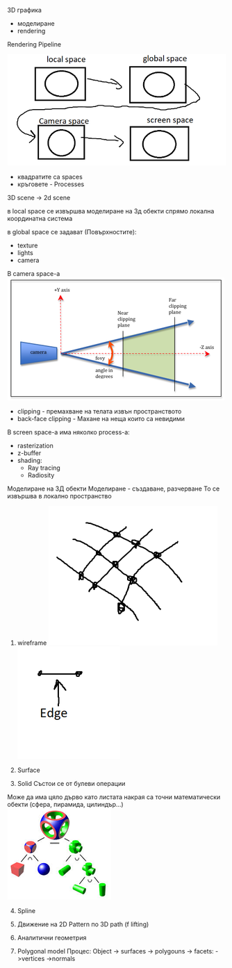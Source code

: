 3D графика

- моделиране
- rendering

Rendering Pipeline

![alt text](image.png)

- квадратите са spaces
- кръговете - Processes

3D scene -> 2d scene 


в local space се извършва моделиране на 3д обекти спрямо локална координатна система

в global space се задават (Повърхностите):
- texture
- lights
- camera

В camera space-a
![alt text](image-1.png)
- clipping - премахване на телата извън пространството
- back-face clipping - Махане на неща които са невидими


В screen space-a има няколко process-a:
- rasterization
- z-buffer
- shading:
    - Ray tracing
    - Radiosity 


Mоделиране на 3Д обекти
Моделиране - създаване, разчерване
То се извършва в локално пространство

1) wireframe
![alt text](image-2.png)
![alt text](image-3.png)

2) Surface

3) Solid
Състои се от булеви операции

Може да има цяло дърво като листата накрая са точни математически обекти (сфера, пирамида, цилиндър...)
![alt text](image-4.png)

4) Spline

5) Движение на 2D Pattern по 3D path (f lifting)


6) Аналитични геометрия

7) Polygonal model
Процес:
Object -> surfaces -> polygouns -> facets:
 ->vertices
 ->normals

